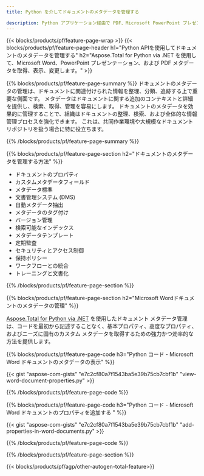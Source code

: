 ```yaml
---
title: Python を介してドキュメントのメタデータを管理する 

description: Python アプリケーション経由で PDF、Microsoft PowerPoint プレゼンテーション、Word ドキュメントのメタデータを表示および更新します。
---
```


{{< blocks/products/pf/feature-page-wrap >}}
{{< blocks/products/pf/feature-page-header h1="Python APIを使用してドキュメントのメタデータを管理する" h2="Aspose.Total for Python via .NET を使用して、Microsoft Word、PowerPoint プレゼンテーション、および PDF メタデータを取得、表示、変更します。" >}}

{{% blocks/products/pf/feature-page-summary %}}
ドキュメントのメタデータの管理は、ドキュメントに関連付けられた情報を整理、分類、追跡する上で重要な側面です。 メタデータはドキュメントに関する追加のコンテキストと詳細を提供し、検索、取得、管理を容易にします。 ドキュメントのメタデータを効果的に管理することで、組織はドキュメントの整理、検索、および全体的な情報管理プロセスを強化できます。 これは、共同作業環境や大規模なドキュメント リポジトリを扱う場合に特に役立ちます。

{{% /blocks/products/pf/feature-page-summary  %}}

{{% blocks/products/pf/feature-page-section  h2="ドキュメントのメタデータを管理する方法" %}}

- ドキュメントのプロパティ 
- カスタムメタデータフィールド 
- メタデータ標準 
- 文書管理システム (DMS) 
- 自動メタデータ抽出 
- メタデータのタグ付け 
- バージョン管理 
- 検索可能なインデックス 
- メタデータテンプレート 
- 定期監査 
- セキュリティとアクセス制御 
- 保持ポリシー 
- ワークフローとの統合 
- トレーニングと文書化

{{% /blocks/products/pf/feature-page-section %}}

{{% blocks/products/pf/feature-page-section  h2="Microsoft Wordドキュメントのメタデータの管理" %}}

[Aspose.Total for Python via .NET](https://products.aspose.com/total/python-net/) を使用したドキュメント メタデータ管理は、コードを最初から記述することなく、基本プロパティ、高度なプロパティ、およびニーズに固有のカスタム メタデータを取得するための強力かつ効率的な方法を提供します。

{{% blocks/products/pf/feature-page-code h3="Python コード - Microsoft Word ドキュメントのメタデータの表示" %}}

{{< gist "aspose-com-gists" "e7c2cf80a7f1543ba5e39b75cb7cbf1b" "view-word-document-properties.py" >}}

{{% /blocks/products/pf/feature-page-code  %}}

{{% blocks/products/pf/feature-page-code h3="Python コード - Microsoft Word ドキュメントのプロパティを追加する " %}}

{{< gist "aspose-com-gists" "e7c2cf80a7f1543ba5e39b75cb7cbf1b" "add-properties-in-word-documents.py" >}}

{{% /blocks/products/pf/feature-page-code  %}}

{{% /blocks/products/pf/feature-page-section %}}

{{< blocks/products/pf/agp/other-autogen-total-feature>}}